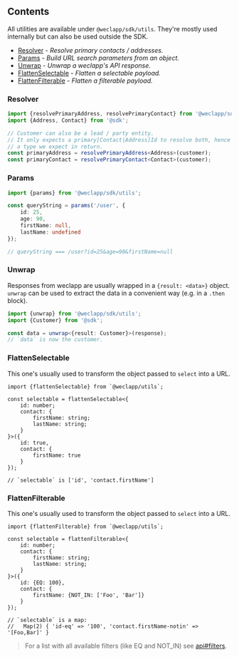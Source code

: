 ## Contents

All utilities are available under `@weclapp/sdk/utils`.
They're mostly used internally but can also be used outside the SDK.

* [Resolver](#resolver) _- Resolve primary contacts / addresses._
* [Params](#params) _- Build URL search parameters from an object._
* [Unwrap](#unwrap) _- Unwrap a weclapp's API response._
* [FlattenSelectable](#flattenselectable) _- Flatten a selectable payload._
* [FlattenFilterable](#flattenfilterable) _- Flatten a filterable payload._

### Resolver

```ts
import {resolvePrimaryAddress, resolvePrimaryContact} from '@weclapp/sdk/utils';
import {Address, Contact} from '@sdk';

// Customer can also be a lead / party entity.
// It only expects a primary[Contact|Address]Id to resolve both, hence we have to pass in 
// a type we expect in return.
const primaryAddress = resolvePrimaryAddress<Address>(customer);
const primaryContact = resolvePrimaryContact<Contact>(customer);
```

### Params

```ts
import {params} from '@weclapp/sdk/utils';

const queryString = params('/user', {
    id: 25,
    age: 90,
    firstName: null,
    lastName: undefined
});

// queryString === /user?id=25&age=90&firstName=null
```


### Unwrap

Responses from weclapp are usually wrapped in a `{result: <data>}` object.
`unwrap` can be used to extract the data in a convenient way (e.g. in a `.then` block).

```ts
import {unwrap} from '@weclapp/sdk/utils';
import {Customer} from '@sdk';

const data = unwrap<{result: Customer}>(response);
// `data` is now the customer.
```

### FlattenSelectable

This one's usually used to transform the object passed to `select` into a URL.

```
import {flattenSelectable} from `@weclapp/utils`;

const selectable = flattenSelectable<{
    id: number;
    contact: {
        firstName: string;
        lastName: string;
    }
}>({
    id: true,
    contact: {
        firstName: true
    }
});

// `selectable` is ['id', 'contact.firstName']
```

### FlattenFilterable

This one's usually used to transform the object passed to `select` into a URL.

```
import {flattenFilterable} from `@weclapp/utils`;

const selectable = flattenFilterable<{
    id: number;
    contact: {
        firstName: string;
        lastName: string;
    }
}>({
    id: {EQ: 100},
    contact: {
        firstName: {NOT_IN: ['Foo', 'Bar']}
    }
});

// `selectable` is a map:
//   Map(2) { 'id-eq' => '100', 'contact.firstName-notin' => '[Foo,Bar]' }
```

> For a list with all available filters (like EQ and NOT_IN) see [api#filters](api.md#filters).
